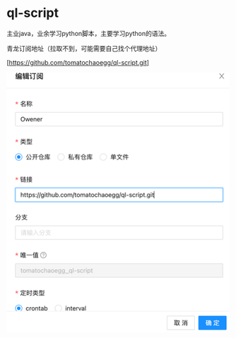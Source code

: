 # ql-script

主业java，业余学习python脚本，主要学习python的语法。

青龙订阅地址（拉取不到，可能需要自己找个代理地址）

[https://github.com/tomatochaoegg/ql-script.git]

![img.png](img.png)